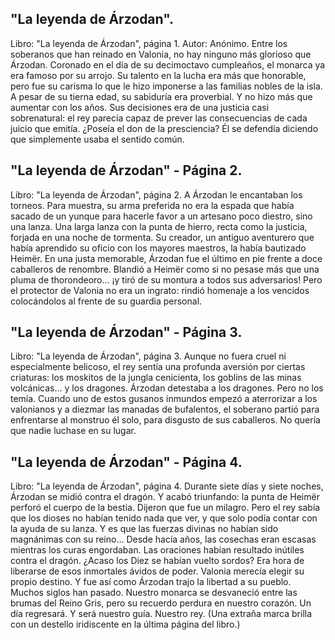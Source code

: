 ## "La leyenda de Árzodan".
Libro: "La leyenda de Árzodan", página 1.
Autor: Anónimo.
Entre los soberanos que han reinado en Valonia, no hay ninguno más glorioso que Árzodan.
Coronado en el día de su decimoctavo cumpleaños, el monarca ya era famoso por su arrojo. Su talento en la lucha era más que honorable, pero fue su carisma lo que le hizo imponerse a las familias nobles de la isla.
A pesar de su tierna edad, su sabiduría era proverbial. Y no hizo más que aumentar con los años. Sus decisiones era de una justicia casi sobrenatural: el rey parecía capaz de prever las consecuencias de cada juicio que emitía. ¿Poseía el don de la presciencia? Él se defendía diciendo que simplemente usaba el sentido común.

## "La leyenda de Árzodan" - Página 2.
Libro: "La leyenda de Árzodan", página 2.
A Árzodan le encantaban los torneos. Para muestra, su arma preferida no era la espada que había sacado de un yunque para hacerle favor a un artesano poco diestro, sino una lanza. Una larga lanza con la punta de hierro, recta como la justicia, forjada en una noche de tormenta. Su creador, un antiguo aventurero que había aprendido su oficio con los mayores maestros, la había bautizado Heimër.
En una justa memorable, Árzodan fue el último en pie frente a doce caballeros de renombre. Blandió a Heimër como si no pesase más que una pluma de thorondeoro... ¡y tiró de su montura a todos sus adversarios!
Pero el protector de Valonia no era un ingrato: rindió homenaje a los vencidos colocándolos al frente de su guardia personal.

## "La leyenda de Árzodan" - Página 3.
Libro: "La leyenda de Árzodan", página 3.
Aunque no fuera cruel ni especialmente belicoso, el rey sentía una profunda aversión por ciertas criaturas: los moskitos de la jungla cenicienta, los goblins de las minas volcánicas... y los dragones.
Árzodan detestaba a los dragones. Pero no los temía.
Cuando uno de estos gusanos inmundos empezó a aterrorizar a los valonianos y a diezmar las manadas de bufalentos, el soberano partió para enfrentarse al monstruo él solo, para disgusto de sus caballeros. No quería que nadie luchase en su lugar.

## "La leyenda de Árzodan" - Página 4.
Libro: "La leyenda de Árzodan", página 4.
Durante siete días y siete noches, Árzodan se midió contra el dragón. Y acabó triunfando: la punta de Heimër perforó el cuerpo de la bestia.
Dijeron que fue un milagro. Pero el rey sabía que los dioses no habían tenido nada que ver, y que solo podía contar con la ayuda de su lanza.
Y es que las fuerzas divinas no habían sido magnánimas con su reino... Desde hacía años, las cosechas eran escasas mientras los curas engordaban. Las oraciones habían resultado inútiles contra el dragón. ¿Acaso los Diez se habían vuelto sordos?
Era hora de liberarse de esos inmortales ávidos de poder. Valonia merecía elegir su propio destino.
Y fue así como Árzodan trajo la libertad a su pueblo.
Muchos siglos han pasado. Nuestro monarca se desvaneció entre las brumas del Reino Gris, pero su recuerdo perdura en nuestro corazón.
Un día regresará. Y será nuestro guía.
Nuestro rey.
(Una extraña marca brilla con un destello iridiscente en la última página del libro.)